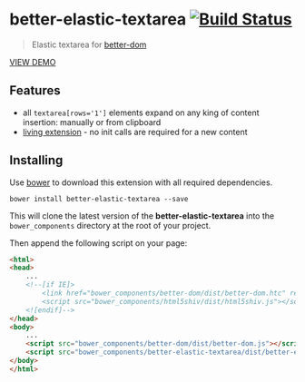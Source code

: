better-elastic-textarea [![Build Status](https://api.travis-ci.org/chemerisuk/better-elastic-textarea.png?branch=master)](http://travis-ci.org/chemerisuk/better-elastic-textarea)
=======================
> Elastic textarea for [better-dom](https://github.com/chemerisuk/better-dom)

[VIEW DEMO](http://chemerisuk.github.io/better-elastic-textarea/)

Features
--------
* all `textarea[rows='1']` elements expand on any king of content insertion: manually or from clipboard
* [living extension](https://github.com/chemerisuk/better-dom/wiki/Living-extensions) - no init calls are required for a new content

Installing
----------
Use [bower](http://bower.io/) to download this extension with all required dependencies.

    bower install better-elastic-textarea --save

This will clone the latest version of the __better-elastic-textarea__ into the `bower_components` directory at the root of your project.

Then append the following script on your page:

```html
<html>
<head>
    ...
    <!--[if IE]>
        <link href="bower_components/better-dom/dist/better-dom.htc" rel="htc" />
        <script src="bower_components/html5shiv/dist/html5shiv.js"></script>
    <![endif]-->
</head>
<body>
    ...
    <script src="bower_components/better-dom/dist/better-dom.js"></script>
    <script src="bower_components/better-elastic-textarea/dist/better-elastic-textarea.js"></script>
</body>
</html>
```
